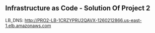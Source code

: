 ## Infrastructure as Code - Solution Of Project 2 

LB_DNS: http://PRO2-LB-1CRZYPRU2QAVX-1260212866.us-east-1.elb.amazonaws.com